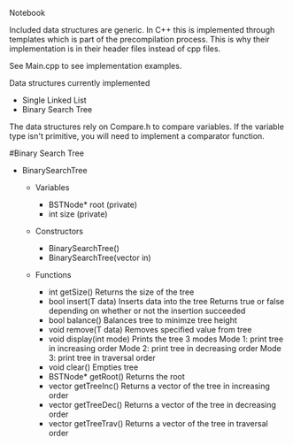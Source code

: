 Notebook

Included data structures are generic.  In C++ this is implemented through templates which is part of the precompilation process.  This is why their implementation is in their header files instead of cpp files.

See Main.cpp to see implementation examples.

Data structures currently implemented
- Single Linked List
- Binary Search Tree

The data structures rely on Compare.h to compare variables.  If the variable type isn't primitive, you will need to implement a comparator function.
    

#Binary Search Tree
- BinarySearchTree<T>
	- Variables
		- BSTNode<T>* root (private)
		- int size (private)
		
	- Constructors
		- BinarySearchTree()
		- BinarySearchTree(vector<T> in)
		
	- Functions
		- int getSize()
			Returns the size of the tree
		- bool insert(T data)
			Inserts data into the tree
			Returns true or false depending on whether or not the insertion succeeded
		- bool balance()
			Balances tree to minimze tree height
		- void remove(T data)
			Removes specified value from tree 
		- void display(int mode)
			Prints the tree
			3 modes 
				Mode 1: print tree in increasing order
				Mode 2: print tree in decreasing order
				Mode 3: print tree in traversal order   
		- void clear()
			Empties tree
		- BSTNode<T>* getRoot()
			Returns the root			
		- vector<T> getTreeInc()
			Returns a vector of the tree in increasing order
		- vector<T> getTreeDec()
			Returns a vector of the tree in decreasing order
		- vector<T> getTreeTrav()
			Returns a vector of the tree in traversal order
		
